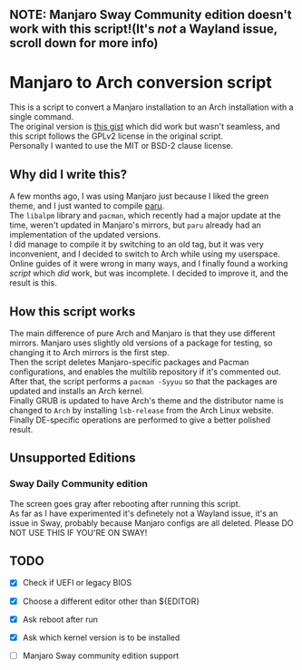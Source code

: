## NOTE: Manjaro Sway Community edition doesn't work with this script!(It's _not_ a Wayland issue, scroll down for more info)

# Manjaro to Arch conversion script

This is a script to convert a Manjaro installation to an Arch installation with a single command.<br>The original version is [this gist](https://gist.github.com/mariuszkurek/bff8a821076f5406b15fe9be528957b6/) which did work but wasn't seamless, and this script follows the GPLv2 license in the original script.<br>Personally I wanted to use the MIT or BSD-2 clause license.

## Why did I write this?

A few months ago, I was using Manjaro just because I liked the green theme, and I just wanted to compile [paru](https://github.com/Morganamilo/paru).<br> The `libalpm` library and `pacman`, which recently had a major update at the time, weren't updated in Manjaro's mirrors, but `paru` already had an implementation of the updated versions.<br>I did manage to compile it by switching to an old tag, but it was very inconvenient, and I decided to switch to Arch while using my userspace. Online guides of it were wrong in many ways, and I finally found a working _script_ which _did_ work, but was incomplete. I decided to improve it, and the result is this.

## How this script works

The main difference of pure Arch and Manjaro is that they use different mirrors. Manjaro uses slightly old versions of a package for testing, so changing it to Arch mirrors is the first step.<br>Then the script deletes Manjaro-specific packages and Pacman configurations, and enables the multilib repository if it's commented out.<br>After that, the script performs a `pacman -Syyuu` so that the packages are updated and installs an Arch kernel.<br>Finally GRUB is updated to have Arch's theme and the distributor name is changed to `Arch` by installing `lsb-release` from the Arch Linux website.<br>Finally DE-specific operations are performed to give a better polished result.

## Unsupported Editions

### Sway Daily Community edition

The screen goes gray after rebooting after running this script.<br>As far as I have experimented it's definetely not a Wayland issue, it's an issue in Sway, probably because Manjaro configs are all deleted. Please DO NOT USE THIS IF YOU'RE ON SWAY!

## TODO

- [x] Check if UEFI or legacy BIOS

- [x] Choose a different editor other than ${EDITOR}

- [x] Ask reboot after run

- [x] Ask which kernel version is to be installed

- [ ] Manjaro Sway community edition support
